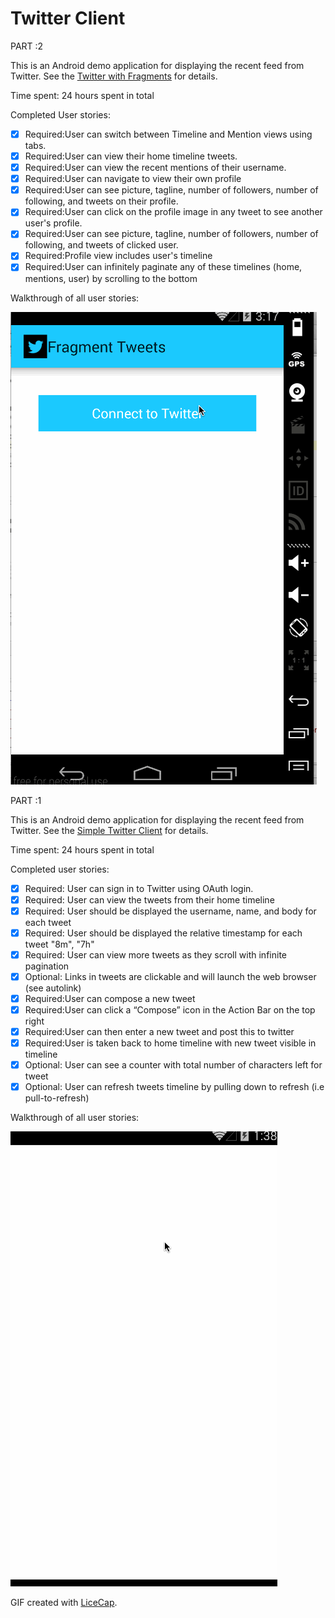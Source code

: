 # Twitter Client

PART :2

This is an Android demo application for displaying the recent feed from Twitter. See the [Twitter with Fragments](http://courses.codepath.com/courses/intro_to_android/week/4#!assignment) for details.

Time spent: 24 hours spent in total

Completed User stories:
* [x] Required:User can switch between Timeline and Mention views using tabs.
* [x] Required:User can view their home timeline tweets.
* [x] Required:User can view the recent mentions of their username.
* [x] Required:User can navigate to view their own profile
* [x] Required:User can see picture, tagline, number of followers, number of following, and tweets on their profile.
* [x] Required:User can click on the profile image in any tweet to see another user's profile.
* [x] Required:User can see picture, tagline, number of followers, number of following, and tweets of clicked user.
* [x] Required:Profile view includes user's timeline
* [x] Required:User can infinitely paginate any of these timelines (home, mentions, user) by scrolling to the bottom

Walkthrough of all user stories:

![Video Walkthrough](Twitter_Client_Extended.gif)


PART :1

This is an Android demo application for displaying the recent feed from Twitter. See the [Simple Twitter Client](http://courses.codepath.com/courses/intro_to_android/week/3#!assignment) for details.

Time spent: 24 hours spent in total

Completed user stories:
  * [x] Required: User can sign in to Twitter using OAuth login.
  * [x] Required: User can view the tweets from their home timeline
  * [x] Required: User should be displayed the username, name, and body for each tweet
  * [x] Required: User should be displayed the relative timestamp for each tweet "8m", "7h"
  * [x] Required: User can view more tweets as they scroll with infinite pagination
  * [x] Optional: Links in tweets are clickable and will launch the web browser (see autolink)
  * [x] Required:User can compose a new tweet
  * [x] Required:User can click a “Compose” icon in the Action Bar on the top right
  * [x] Required:User can then enter a new tweet and post this to twitter
  * [x] Required:User is taken back to home timeline with new tweet visible in timeline
  * [x] Optional: User can see a counter with total number of characters left for tweet
  * [x] Optional: User can refresh tweets timeline by pulling down to refresh (i.e pull-to-refresh)

Walkthrough of all user stories:

![Video Walkthrough](Simple_Twitter_Client.gif)

GIF created with [LiceCap](http://www.cockos.com/licecap/).

